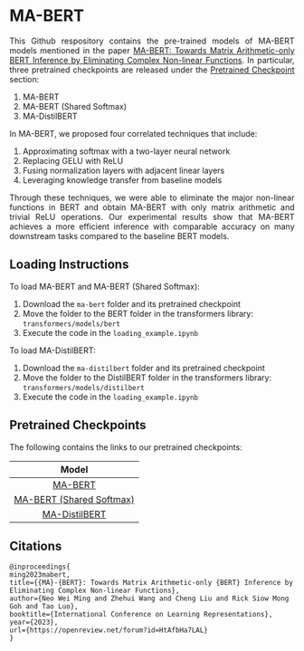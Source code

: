 # MA-BERT

<p align="justify">This Github respository contains the pre-trained models of MA-BERT models mentioned in the paper <a href="https://openreview.net/forum?id=HtAfbHa7LAL">MA-BERT: Towards Matrix Arithmetic-only BERT Inference by Eliminating Complex Non-linear Functions</a>. In particular, three pretrained checkpoints are released under the <a href="#pretrained-checkpoints">Pretrained Checkpoint</a> section: </p>
<ol>
<li>MA-BERT</li>
<li>MA-BERT (Shared Softmax)</li>
<li>MA-DistilBERT</li>
</ol>
<p align="justify">In MA-BERT, we proposed four correlated techniques that include:</p>

<ol>
<li>Approximating softmax with a two-layer neural network</li>
<li>Replacing GELU with ReLU</li>
<li>Fusing normalization layers with adjacent linear layers</li>
<li>Leveraging knowledge transfer from baseline models </li>
</ol>
<p align="justify">Through these techniques, we were able to eliminate the major non-linear functions in BERT and obtain MA-BERT with only matrix arithmetic and trivial ReLU operations.  Our experimental results show that MA-BERT achieves a more efficient inference with comparable accuracy on many downstream tasks compared to the baseline BERT models.</p>

## Loading Instructions

To load MA-BERT and MA-BERT (Shared Softmax):
1. Download the `ma-bert` folder and its pretrained checkpoint
2. Move the folder to the BERT folder in the transformers library: `transformers/models/bert`
3. Execute the code in the `loading_example.ipynb`

To load MA-DistilBERT:
1. Download the `ma-distilbert` folder and its pretrained checkpoint
2. Move the folder to the DistilBERT folder in the transformers library: `transformers/models/distilbert`
3. Execute the code in the `loading_example.ipynb`

## Pretrained Checkpoints
The following contains the links to our pretrained checkpoints: 

| **Model**         |
| :----------: |
| [MA-BERT](https://drive.google.com/uc?id=16jlFRkuuVsB39yP62k7bnitRW9z9Mb1_&export=download) | 
| [MA-BERT (Shared Softmax)](https://drive.google.com/uc?id=1iuONqg13d2Md8mIDwiBaUhycx5cFrRkm&export=download) |
| [MA-DistilBERT](https://drive.google.com/uc?id=1dvnKAJORjcsH85WPp6g5DyTo_ii1attq&export=download) |


## Citations
```
@inproceedings{
ming2023mabert,
title={{MA}-{BERT}: Towards Matrix Arithmetic-only {BERT} Inference by Eliminating Complex Non-linear Functions},
author={Neo Wei Ming and Zhehui Wang and Cheng Liu and Rick Siow Mong Goh and Tao Luo},
booktitle={International Conference on Learning Representations},
year={2023},
url={https://openreview.net/forum?id=HtAfbHa7LAL}
}
```
